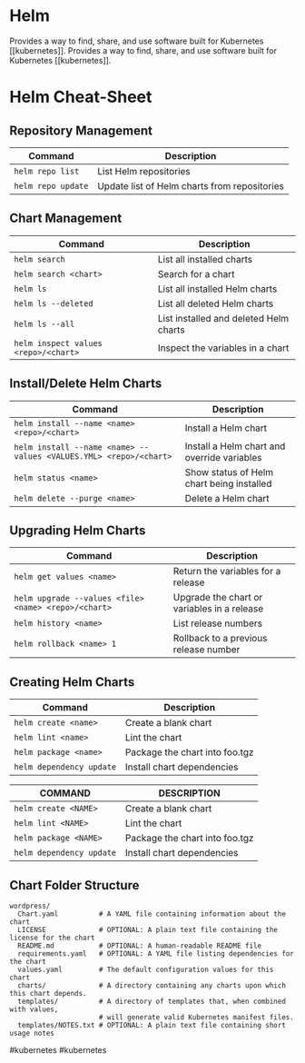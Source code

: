 # Helm

Provides a way to find, share, and use software built for Kubernetes [[kubernetes]].
Provides a way to find, share, and use software built for Kubernetes [[kubernetes]].
# Helm Cheat-Sheet
## Repository Management

| Command | Description |
| --- | --- |
| `helm repo list` | List Helm repositories |
| `helm repo update` | Update list of Helm charts from repositories |

## Chart Management

| Command | Description |
| --- | --- |
| `helm search` | List all installed charts |
| `helm search <chart>` | Search for a chart |
| `helm ls` | List all installed Helm charts |
| `helm ls --deleted` | List all deleted Helm charts |
| `helm ls --all` | List installed and deleted Helm charts |
| `helm inspect values <repo>/<chart>` | Inspect the variables in a chart |

## Install/Delete Helm Charts

| Command | Description |
| --- | --- |
| `helm install --name <name> <repo>/<chart>` | Install a Helm chart |
| `helm install --name <name> --values <VALUES.YML> <repo>/<chart>` | Install a Helm chart and override variables |
| `helm status <name>` | Show status of Helm chart being installed |
| `helm delete --purge <name>` | Delete a Helm chart |

## Upgrading Helm Charts

| Command | Description |
| --- | --- |
| `helm get values <name>` | Return the variables for a release |
| `helm upgrade --values <file> <name> <repo>/<chart>` | Upgrade the chart or variables in a release |
| `helm history <name>` | List release numbers |
| `helm rollback <name> 1` | Rollback to a previous release number |

## Creating Helm Charts

| Command | Description |
| --- | --- |
| `helm create <name>` | Create a blank chart |
| `helm lint <name>` | Lint the chart |
| `helm package <name>` | Package the chart into foo.tgz |
| `helm dependency update` | Install chart dependencies |

COMMAND | DESCRIPTION
---|---
`helm create <NAME>` | Create a blank chart
`helm lint <NAME>` | Lint the chart
`helm package <NAME>` | Package the chart into foo.tgz
`helm dependency update` | Install chart dependencies

## Chart Folder Structure
```
wordpress/
  Chart.yaml          # A YAML file containing information about the chart
  LICENSE             # OPTIONAL: A plain text file containing the license for the chart
  README.md           # OPTIONAL: A human-readable README file
  requirements.yaml   # OPTIONAL: A YAML file listing dependencies for the chart
  values.yaml         # The default configuration values for this chart
  charts/             # A directory containing any charts upon which this chart depends.
  templates/          # A directory of templates that, when combined with values,
                      # will generate valid Kubernetes manifest files.
  templates/NOTES.txt # OPTIONAL: A plain text file containing short usage notes
```

#kubernetes 
#kubernetes 